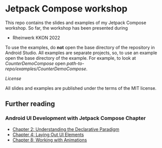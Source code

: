 # Jetpack Compose workshop

This repo contains the slides and examples of my Jetpack Compose workshop. So far, the workshop has been presented during

- Rheinwerk KKON 2022

To use the examples, do **not** open the base directory of the repository in Android Studio. All examples are separate projects, so, to use an example open the base directory of the example. For example, to look at *CounterDemoCompose* open *path-to-repo/examples/CounterDemoCompose*.

*License*

All slides and examples are published under the terms of the MIT license.

## Further reading

### Android UI Development with Jetpack Compose Chapter

- [Chapter 2: Understanding the Declarative Paradigm](https://www.thomaskuenneth.eu/assets/B17505_Android%20UI%20Development%20with%20Jetpack%20Compose%20Chapter%202_Book.pdf)
- [Chapter 4: Laying Out UI Elements](https://www.thomaskuenneth.eu/assets/B17505_Android%20UI%20Development%20with%20Jetpack%20Compose%20Chapter%204_Book.pdf)
- [Chapter 8: Working with Animations](https://www.thomaskuenneth.eu/assets/B17505_Android%20UI%20Development%20with%20Jetpack%20Compose%20Chapter%208_Book.pdf)
